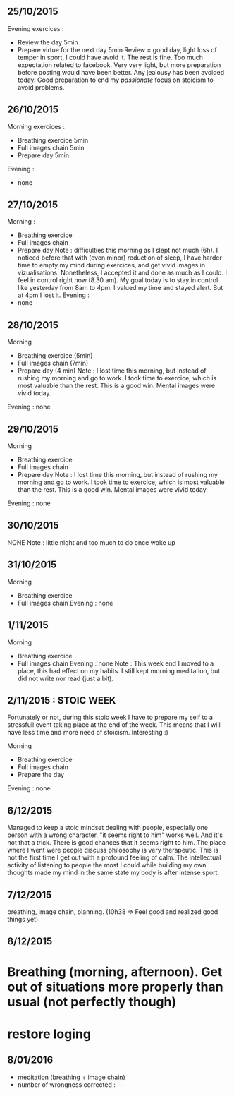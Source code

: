 ## 25/10/2015
Evening exercices :
- Review the day 5min
- Prepare virtue for the next day 5min
Review = good day, light loss of temper in sport, I could have avoid it. The rest is fine. Too much expectation related to facebook. Very very light, but more preparation before posting would have been better. Any jealousy has been avoided today. Good preparation to end my *passionate* focus on stoicism to avoid problems.

## 26/10/2015
Morning exercices :
- Breathing exercice 5min
- Full images chain 5min
- Prepare day 5min

Evening :
- none

## 27/10/2015
Morning :
- Breathing exercice 
- Full images chain 
- Prepare day 
Note : difficulties this morning as I slept not much (6h). I noticed before that with (even minor) reduction of sleep, I have harder time to empty my mind during exercices, and get vivid images in vizualisations. Nonetheless, I accepted it and done as much as I could. I feel in control right now (8.30 am). My goal today is to stay in control like yesterday from 8am to 4pm. I valued my time and stayed alert. But at 4pm I lost it.
Evening :
- none

## 28/10/2015
Morning
- Breathing exercice (5min)
- Full images chain (7min)
- Prepare day (4 min)
Note : I lost time this morning, but instead of rushing my morning and go to work. I took time to exercice, which is most valuable than the rest. This is a good win. Mental images were vivid today.

Evening : none

## 29/10/2015
Morning
- Breathing exercice 
- Full images chain 
- Prepare day 
Note : I lost time this morning, but instead of rushing my morning and go to work. I took time to exercice, which is most valuable than the rest. This is a good win. Mental images were vivid today.

Evening : none

## 30/10/2015
NONE
Note : little night and too much to do once woke up

## 31/10/2015
Morning
- Breathing exercice 
- Full images chain 
Evening : none

## 1/11/2015
Morning
- Breathing exercice 
- Full images chain 
Evening : none
Note : This week end I moved to a place, this had effect on my habits. I still kept morning meditation, but did not write nor read (just a bit). 

## 2/11/2015 : STOIC WEEK
Fortunately or not, during this stoic week I have to prepare my self to a stressfull event taking place at the end of the week. This means that I will have less time and more need of stoicism. Interesting :)

Morning
- Breathing exercice 
- Full images chain 
- Prepare the day

Evening : none

## 6/12/2015
Managed to keep a stoic mindset dealing with people, especially one person with a wrong character. "it seems right to him" works well. And it's not that a trick. There is good chances that it seems right to him.
The place where I went were people discuss philosophy is very therapeutic. This is not the first time I get out with a profound feeling of calm. The intellectual activity of listening to people the most I could while building my own thoughts made my mind in the same state my body is after intense sport.

## 7/12/2015
breathing, image chain, planning. (10h38 => Feel good and realized good things yet)

## 8/12/2015
Breathing (morning, afternoon).
Get out of situations more properly than usual (not perfectly though)
===================================
restore loging
===================================
## 8/01/2016
- meditation (breathing + image chain)
- number of wrongness corrected : ---
